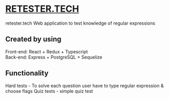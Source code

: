 # [RETESTER.TECH](https://www.retester.tech "RETESTER.TECH")
retester.tech
Web application to test knowledge of regular expressions
## Created by using
Front-end: React + Redux + Typescript  
Back-end: Express + PostgreSQL + Sequelize
## Functionality
Hard tests - To solve each question user have to type regular expression & choose flags
Quiz tests - simple quiz test
